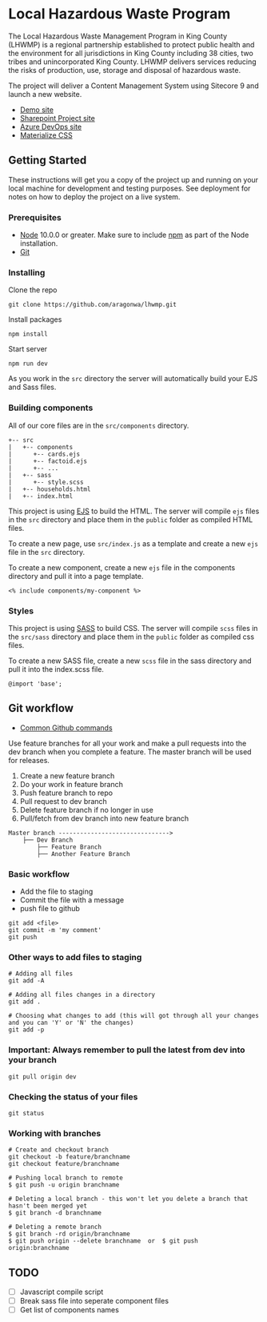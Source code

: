 # Local Hazardous Waste Program

The Local Hazardous Waste Management Program in King County (LHWMP) is a regional partnership established to protect public health and the environment for all jurisdictions in King County including 38 cities, two tribes and unincorporated King County.  LHWMP delivers services reducing the risks of production, use, storage and disposal of hazardous waste.

The project will deliver a Content Management System using Sitecore 9 and launch a new website. 

* [Demo site](http://kc-lhwmp.surge.sh/)
* [Sharepoint Project site](https://kc1.sharepoint.com/teams/IT/PMCOE/LHWMP/default.aspx)
* [Azure DevOps site](https://kingcounty.visualstudio.com/Local-Hazardous-Waste-Management)
* [Materialize CSS](https://materializecss.com)

## Getting Started

These instructions will get you a copy of the project up and running on your local machine for development and testing purposes. See deployment for notes on how to deploy the project on a live system.

### Prerequisites

* [Node](https://nodejs.org/en/) 10.0.0 or greater. Make sure to include [npm](https://blog.npmjs.org/post/85484771375/how-to-install-npm) as part of the Node installation.
* [Git](https://git-scm.com/)

### Installing

Clone the repo
```
git clone https://github.com/aragonwa/lhwmp.git
```
Install packages
````````````````
npm install
````````````````
Start server
````````````````
npm run dev
````````````````
As you work in the ```src``` directory the server will automatically build your EJS and Sass files.
### Building components

All of our core files are in the ```src/components``` directory. 

```
+-- src
|   +-- components
|      +-- cards.ejs
|      +-- factoid.ejs
|      +-- ...
|   +-- sass
|      +-- style.scss
|   +-- households.html
|   +-- index.html
```
This project is using [EJS](https://www.ejs.co/) to build the HTML. The server will compile ```ejs``` files in the ```src``` directory and place them in the ```public``` folder as compiled HTML files.

To create a new page, use ```src/index.js``` as a template and create a new ```ejs``` file in the ```src``` directory.

To create a new component, create a new ```ejs``` file in the components directory and pull it into a page template.

```
<% include components/my-component %>
```
### Styles

This project is using [SASS](https://sass-lang.com/) to build CSS. The server will compile ```scss``` files in the ```src/sass``` directory and place them in the ```public``` folder as compiled css files.

To create a new SASS file, create a new ```scss``` file in the sass directory and pull it into the index.scss file.

```
@import 'base';
```
## Git workflow

* [Common Github commands](https://github.com/bpassos/git-commands)

Use feature branches for all your work and make a pull requests into the dev branch when you complete a feature. The master branch will be used for releases.

1. Create a new feature branch
2. Do your work in feature branch
3. Push feature branch to repo
4. Pull request to dev branch 
5. Delete feature branch if no longer in use
6. Pull/fetch from dev branch into new feature branch

````````````
Master branch ------------------------------->
    ├── Dev Branch 
        ├── Feature Branch 
        ├── Another Feature Branch
```````````````

### Basic workflow

* Add the file to staging
* Commit the file with a message
* push file to github

````````
git add <file>
git commit -m 'my comment'
git push
````````

### Other ways to add files to staging 

`````````
# Adding all files
git add -A

# Adding all files changes in a directory
git add .

# Choosing what changes to add (this will got through all your changes and you can 'Y' or 'N' the changes)
git add -p
`````````

### Important: Always remember to pull the latest from dev into your branch

```````
git pull origin dev
```````

### Checking the status of your files

`````````
git status
`````````

### Working with branches

````````
# Create and checkout branch
git checkout -b feature/branchname
git checkout feature/branchname

# Pushing local branch to remote
$ git push -u origin branchname

# Deleting a local branch - this won't let you delete a branch that hasn't been merged yet
$ git branch -d branchname

# Deleting a remote branch
$ git branch -rd origin/branchname
$ git push origin --delete branchname  or  $ git push origin:branchname
````````




## TODO

- [ ] Javascript compile script
- [ ] Break sass file into seperate component files
- [ ] Get list of components names
